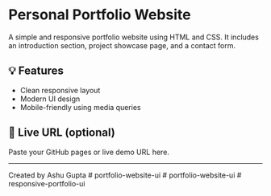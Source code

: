 
# Personal Portfolio Website

A simple and responsive portfolio website using HTML and CSS. It includes an introduction section, project showcase page, and a contact form.

## 💡 Features
- Clean responsive layout
- Modern UI design
- Mobile-friendly using media queries

## 🔗 Live URL (optional)
Paste your GitHub pages or live demo URL here.

---

Created by Ashu Gupta
#   p o r t f o l i o - w e b s i t e - u i  
 #   p o r t f o l i o - w e b s i t e - u i  
 #   r e s p o n s i v e - p o r t f o l i o - u i  
 